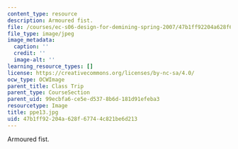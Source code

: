 ```yaml
---
content_type: resource
description: Armoured fist.
file: /courses/ec-s06-design-for-demining-spring-2007/47b1ff92204a628f67744c821be6d213_ppe13.jpg
file_type: image/jpeg
image_metadata:
  caption: ''
  credit: ''
  image-alt: ''
learning_resource_types: []
license: https://creativecommons.org/licenses/by-nc-sa/4.0/
ocw_type: OCWImage
parent_title: Class Trip
parent_type: CourseSection
parent_uid: 99ecbfa6-ce5e-d537-8b6d-181d91efeba3
resourcetype: Image
title: ppe13.jpg
uid: 47b1ff92-204a-628f-6774-4c821be6d213
---
```

Armoured fist.